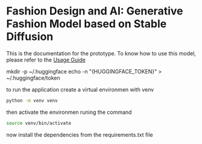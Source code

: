 # Fashion Design and AI: Generative Fashion Model based on Stable Diffusion
This is the documentation for the prototype. To know how to use this model, please refer to the [Usage Guide](./docs/usage-guide.md)

mkdir -p ~/.huggingface
echo -n "{HUGGINGFACE_TOKEN}" > ~/.huggingface/token


to run the application create a virtual environmen with venv

```bash
python -m venv venv
```

then activate the environmen runing the command
```bash
source venv/bin/activate
```

now install the dependencies from the requirements.txt file
